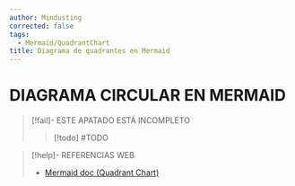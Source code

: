 ```yaml
---
author: Mindusting
corrected: false
tags:
  - Mermaid/QuadrantChart
title: Diagrama de quadrantes en Mermaid
---
```


# DIAGRAMA CIRCULAR EN MERMAID

> [!fail]- ESTE APATADO ESTÁ INCOMPLETO
> > [!todo] #TODO

> [!help]- REFERENCIAS WEB
> - [Mermaid doc (Quadrant Chart)](https://mermaid.js.org/syntax/quadrantChart.html)
